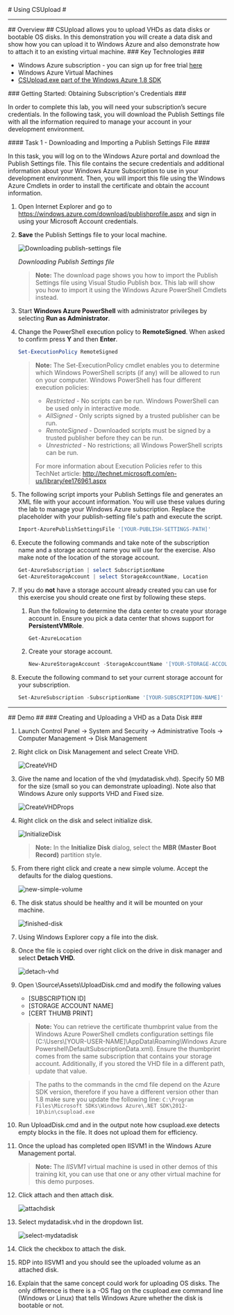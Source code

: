 ﻿<a name="title" />
# Using CSUpload #

---
<a name="Overview" />
## Overview ##
CSUpload allows you to upload VHDs as data disks or bootable OS disks. In this demonstration you will create a data disk and show how you can upload it to Windows Azure and also demonstrate how to attach it to an existing virtual machine.


<a name="technologies" />
### Key Technologies ###

- Windows Azure subscription - you can sign up for free trial [here][1]
- Windows Azure Virtual Machines 
- [CSUpload.exe part of the Windows Azure 1.8 SDK][2]

[1]: http://bit.ly/WindowsAzureFreeTrial
[2]: http://www.microsoft.com/windowsazure/sdk/

<a name="GettingStarted" />
### Getting Started: Obtaining Subscription's Credentials ###

In order to complete this lab, you will need your subscription’s secure credentials. In the following task, you will download the Publish Settings file with all the information required to manage your account in your development environment.

<a name="GSTask1" />
#### Task 1 - Downloading and Importing a Publish Settings File ####

In this task, you will log on to the Windows Azure portal and download the Publish Settings file. This file contains the secure credentials and additional information about your Windows Azure Subscription to use in your development environment. Then, you will import this file using the Windows Azure Cmdlets in order to install the certificate and obtain the account information.

1.	Open Internet Explorer and go to <https://windows.azure.com/download/publishprofile.aspx> and sign in using your Microsoft Account credentials.

1.	**Save** the Publish Settings file to your local machine.

	![Downloading publish-settings file](Images/downloading-publish-settings-file.png?raw=true "Downloading publish-settings file")

	_Downloading Publish Settings file_

	> **Note:** The download page shows you how to import the Publish Settings file using Visual Studio Publish box. This lab will show you how to import it using the Windows Azure PowerShell Cmdlets instead.

1. Start **Windows Azure PowerShell** with administrator privileges by selecting **Run as Administrator**.

1.	Change the PowerShell execution policy to **RemoteSigned**. When asked to confirm press **Y** and then **Enter**.

	````PowerShell
	Set-ExecutionPolicy RemoteSigned
	````

	> **Note:** The Set-ExecutionPolicy cmdlet enables you to determine which Windows PowerShell scripts (if any) will be allowed to run on your computer. Windows PowerShell has four different execution policies:
	>
	> - _Restricted_ - No scripts can be run. Windows PowerShell can be used only in interactive mode.
	> - _AllSigned_ - Only scripts signed by a trusted publisher can be run.
	> - _RemoteSigned_ - Downloaded scripts must be signed by a trusted publisher before they can be run.
	> - _Unrestricted_ - No restrictions; all Windows PowerShell scripts can be run.
	>
	> For more information about Execution Policies refer to this TechNet article: <http://technet.microsoft.com/en-us/library/ee176961.aspx>

1.	The following script imports your Publish Settings file and generates an XML file with your account information. You will use these values during the lab to manage your Windows Azure subscription. Replace the placeholder with your publish-setting file's path and execute the script.

	````PowerShell
	Import-AzurePublishSettingsFile '[YOUR-PUBLISH-SETTINGS-PATH]'
	````

1. Execute the following commands and take note of the subscription name and a storage account name you will use for the exercise. Also make note of the location of the storage account.

	````PowerShell
	Get-AzureSubscription | select SubscriptionName
	Get-AzureStorageAccount | select StorageAccountName, Location 
	````

1. If you do **not** have a storage account already created you can use for this exercise you should create one first by following these steps.  

	1. Run the following to determine the data center to create your storage account in. Ensure you pick a data center that shows support for **PersistentVMRole**. 
	
		````PowerShell
		Get-AzureLocation  
		````
	
	1. Create your storage account.
	
		````PowerShell
		New-AzureStorageAccount -StorageAccountName '[YOUR-STORAGE-ACCOUNT]' -Location '[DC-LOCATION]'
		````

1. Execute the following command to set your current storage account for your subscription.


	````PowerShell
	Set-AzureSubscription -SubscriptionName '[YOUR-SUBSCRIPTION-NAME]' -CurrentStorageAccount '[YOUR-STORAGE-ACCOUNT]'
	````

---
<a name="Demo" />
## Demo ##
<a name="segment1" />
### Creating and Uploading a VHD as a Data Disk ###

1. Launch Control Panel -> System and Security -> Administrative Tools -> Computer Management -> Disk Management

1. Right click on Disk Management and select Create VHD.

	![CreateVHD](Images/createvhd.png?raw=true)

1. Give the name and location of the vhd (mydatadisk.vhd). Specify 50 MB for the size (small so you can demonstrate uploading). Note also that Windows Azure only supports VHD and Fixed size. 

	![CreateVHDProps](Images/createvhdprops.png?raw=true)

1. Right click on the disk and select initialize disk.

	![InitializeDisk](Images/initializedisk.png?raw=true)

	> **Note:** In the **Initialize Disk** dialog, select the **MBR (Master Boot Record)** partition style.

1. From there right click and create a new simple volume. Accept the defaults for the dialog questions.

	![new-simple-volume](Images/new-simple-volume.png?raw=true)

1. The disk status should be healthy and it will be mounted on your machine.

	![finished-disk](Images/finished-disk.png?raw=true)

1. Using Windows Explorer copy a file into the disk. 

1. Once the file is copied over right click on the drive in disk manager and select **Detach VHD.**

	![detach-vhd](Images/detach-vhd.png?raw=true)

1. Open \Source\Assets\UploadDisk.cmd and modify the following values
	- [SUBSCRIPTION ID]
	- [STORAGE ACCOUNT NAME]
	- [CERT THUMB PRINT]

	> **Note:** You can retrieve the certificate thumbprint value from the Windows Azure PowerShell cmdlets configuration settings file (C:\Users\\[YOUR-USER-NAME]\AppData\Roaming\Windows Azure Powershell\DefaultSubscriptionData.xml). Ensure the thumbprint comes from the same subscription that contains your storage account. Additionally, if you stored the VHD file in a different path, update that value.
	
	> The paths to the commands in the cmd file depend on the Azure SDK version, therefore if you	 have a different version other than 1.8 make sure you update the following line: `C:\Program Files\Microsoft SDKs\Windows Azure\.NET SDK\2012-10\bin\csupload.exe`

1. Run UploadDisk.cmd and in the output note how csupload.exe detects empty blocks in the file. It does not upload them for efficiency. 

1. Once the upload has completed open IISVM1 in the Windows Azure Management portal. 

	>**Note:** The _IISVM1_ virtual machine is used in other demos of this training kit, you can use that one or any other virtual machine for this demo purposes.

1. Click attach and then attach disk. 

	![attachdisk](Images/attachdisk.png?raw=true)

1. Select mydatadisk.vhd in the dropdown list.

	![select-mydatadisk](Images/select-mydatadisk.png?raw=true)

1. Click the checkbox to attach the disk.

1. RDP into IISVM1 and you should see the uploaded volume as an attached disk. 

1. Explain that the same concept could work for uploading OS disks. The only difference is there is a -OS flag on the csupload.exe command line (Windows or Linux) that tells Windows Azure whether the disk is bootable or not. 




